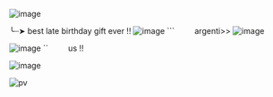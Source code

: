 ![image]([![image][([https://github.com/user-attachments/assets/20cc192f-a9f1-405c-b4c7-f4a0cb00770a](https://files.catbox.moe/p4qoh7.](https://files.catbox.moe/p4qoh7.png)png))
)


╰┈➤ best late birthday gift ever !!
![image](https://github.com/vampire-cheshire/vampire-cheshire/assets/161101501/e0ddd1f4-b740-42ab-954f-e914b91221bb)
    ```    argenti>>
![image](https://github.com/vampire-cheshire/vampire-cheshire/assets/161101501/d64f9b4b-ecc5-4f05-83f7-d08354ca04ef)


![image](https://github.com/vampire-cheshire/vampire-cheshire/assets/161101501/19b01ab5-ddd5-49a9-bd55-cefc9ea170ba)
    ``    us !!

![image](https://github.com/vampire-cheshire/vampire-cheshire/assets/161101501/f4ecbb60-7adb-407d-954a-ddccc0ceb77c)

![pv](https://komarev.com/ghpvc/?username=vampire-cheshire&color=a8ccda&label=batcat)
